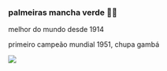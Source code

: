 ### palmeiras mancha verde 💚🤍

melhor do mundo desde 1914

primeiro campeão mundial 1951, chupa gambá




![](https://media1.tenor.com/m/kcL2LDxwNyYAAAAC/luan-palmeiras.gif)
